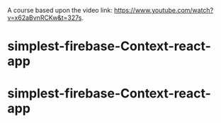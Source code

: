 A course based upon the video link: https://www.youtube.com/watch?v=x62aBvnRCKw&t=327s.
# simplest-firebase-Context-react-app
# simplest-firebase-Context-react-app
